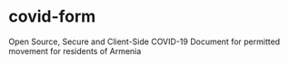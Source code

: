 # covid-form
Open Source, Secure and Client-Side COVID-19 Document for permitted movement for residents of Armenia
